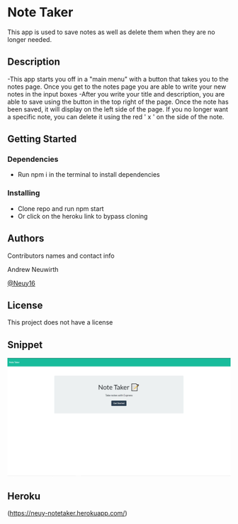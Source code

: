 # Note Taker

This app is used to save notes as well as delete them when they are no longer needed.

## Description

-This app starts you off in a "main menu" with a button that takes you to the notes page. Once you get to the notes page you are able to write your new notes in the input boxes
-After you write your title and description, you are able to save using the button in the top right of the page. Once the note has been saved, it will display on the left side of the page. If you no longer want a specific note, you can delete it using the red ' x ' on the side of the note.

## Getting Started

### Dependencies

* Run npm i in the terminal to install dependencies

### Installing

* Clone repo and run npm start
* Or click on the heroku link to bypass cloning 


## Authors

Contributors names and contact info

Andrew Neuwirth

[@Neuy16](https://github.com/Neuy16)


## License

This project does not have a license

## Snippet

![](public/assets/images/noteeeee.PNG)

## Heroku

(https://neuy-notetaker.herokuapp.com/)